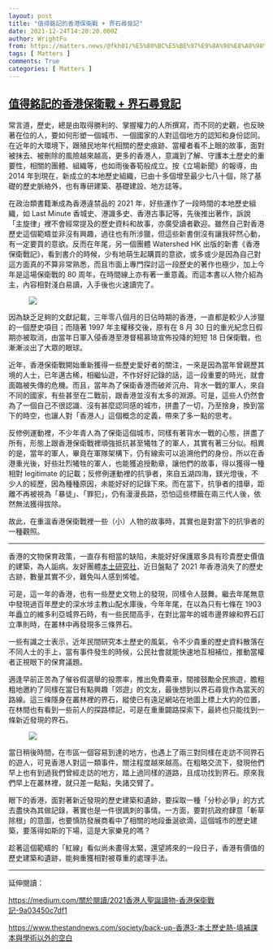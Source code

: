 ```yaml
---
layout: post
title: "值得銘記的香港保衛戰 + 界石尋覓記"
date: 2021-12-24T14:20:20.000Z
author: WrightFu
from: https://matters.news/@fkh01/%E5%80%BC%E5%BE%97%E9%8A%98%E8%A8%98%E7%9A%84%E9%A6%99%E6%B8%AF%E4%BF%9D%E8%A1%9B%E6%88%B0-%E7%95%8C%E7%9F%B3%E5%B0%8B%E8%A6%93%E8%A8%98-bafyreihgjx4nlheacfa25r6tbnbwhmmq2iuee7wlzdcpydcuhvtmnsqcei
tags: [ Matters ]
comments: True
categories: [ Matters ]
---
```

<!--1640355620000-->
[值得銘記的香港保衛戰 + 界石尋覓記](https://matters.news/@fkh01/%E5%80%BC%E5%BE%97%E9%8A%98%E8%A8%98%E7%9A%84%E9%A6%99%E6%B8%AF%E4%BF%9D%E8%A1%9B%E6%88%B0-%E7%95%8C%E7%9F%B3%E5%B0%8B%E8%A6%93%E8%A8%98-bafyreihgjx4nlheacfa25r6tbnbwhmmq2iuee7wlzdcpydcuhvtmnsqcei)
------

<div>
<p>常言道，歷史，總是由取得勝利的、掌握權力的人所撰寫，而不同的史觀，也反映著在位的人，要如何形塑一個城市、一個國家的人對這個地方的認知和身份認同。在近年的大環境下，跟殖民地年代相關的歷史痕跡、當權者看不上眼的故事，面對被抹去、被刪除的風險越來越高，更多的香港人，意識到了解、守護本土歷史的重要性，相關的團體、組織等，也如雨後春筍般成立。按《立場新聞》的報導，由 2014 年到現在，新成立的本地歷史組織，已由十多個增至最少七八十個，除了基礎的歷史脈絡外，也有專研建築、基礎建設、地方誌等。</p><p>在政治類書籍漸成為香港違禁品的 2021 年，好些運作了一段時間的本地歷史組織，如 Last Minute 香城史、港識多史、香港古事記等，先後推出著作，訴說「主旋律」裡不會經常提及的歷史資料和故事，亦廣受讀者歡迎。雖然自己對香港歷史這個範疇並非沒有興趣，過往也有所涉獵，但這些新書倒沒有讓我砰然心動，有一定要買的意欲。反而在年尾，另一個團體 Watershed HK 出版的新書《香港保衛戰記》，看到書介的時候，少有地萌生起購買的意欲，或多或少是因為自己對這方面真的不算非常熟悉，而且市面上專門探討這一段歷史的著作也極少，加上今年是這場保衛戰的 80 周年，在時間線上亦有著一重意義。而這本書以人物介紹為主，內容相對淺白易讀，入手後也火速讀完了。</p><figure class="image"><img src="https://assets.matters.news/embed/22c28f47-adac-456c-a045-1b1a0e99b87c.jpeg" data-asset-id="22c28f47-adac-456c-a045-1b1a0e99b87c" referrerpolicy="no-referrer"><figcaption><span></span></figcaption></figure><p>因為缺乏足夠的文獻記載，三年零八個月的日佔時期的香港，一直都是較少人涉獵的一個歷史項目；而隨著 1997 年主權移交後，原有在 8 月 30 日的重光紀念日假期亦被取消，由當年日軍入侵香港至港督楊慕琦宣佈投降的短短 18 日保衛戰，也漸漸淡出了大眾的眼球。</p><p>近年，香港保衛戰開始重新獲得一些歷史愛好者的關注，一來是因為當年曾親歷其境的人士，已年邁古稀，相繼仙遊，不作好好記錄的話，這一段重要的時光，就會面臨被失傳的危機。而且，當年為了保衛香港而破斧沉舟、背水一戰的軍人，來自不同的國家，有些甚至在二戰前，跟香港並沒有太多的淵源。可是，這些人仍然會為了一個自己不很認識、沒有甚麼認同感的城市，拼盡了一切，乃至捨身，換到當下的時空，也讓人對「香港人」這個概念的定義，帶來了多一點的思考。</p><p>反修例運動裡，不少年青人為了保衛這個城市，同樣有著背水一戰的心態，拼盡了所有，形態上跟香港保衛戰裡頑強抵抗甚至犧牲了的軍人，其實有著三分似。相異的是，當年的軍人，畢竟在軍隊架構下，仍有線索可以追溯他們的身份，所以在香港重光後，好些壯烈犧牲的軍人，也能獲追授勳章，讓他們的故事，得以獲得一種相對 legitimate 的記載；反修例運動裡的抗爭者，來自五湖四海，鎂光燈後，不少人的經歷，因為種種原因，未能好好的記錄下來。而在當下，抗爭者的措舉，距離不再被視為「暴徒」、「罪犯」，仍有漫漫長路，恐怕這些標籤在兩三代人後，依然無法獲得拔除。</p><p>故此，在重溫香港保衛戰裡一些（小）人物的故事時，其實也是對當下的抗爭者的一種觀照。</p><hr><p>香港的文物保育政策，一直存有相當的缺陷，未能好好保護眾多具有珍貴歷史價值的建築，為人詬病。友好團體<a href="https://liber-research.com/%E3%80%90%E7%9B%A4%E9%BB%9E2021%E3%80%91%E4%B8%80%E5%B9%B4%E9%96%93%E3%80%80%E9%A6%99%E6%B8%AF%E6%B6%88%E5%A4%B1%E4%BA%86%E5%B9%BE%E5%A4%9A%E5%80%8B%E6%AD%B7%E5%8F%B2%E5%8F%A4%E8%B9%9F/" rel="noopener noreferrer" target="_blank">本土研究社</a>，近日盤點了 2021 年香港消失了的歷史古跡，數量其實不少，難免叫人感到悕噓。</p><p>可是，這一年的香港，也有一些歷史文物上的發現，同樣令人鼓舞。繼去年尾無意中發現過百年歷史的深水埗主教山配水庫後，今年年尾，在以為只有七條在 1903 年矗立的維多利亞城界石時，有一些民間高手，在對比當年的城市邊界線和界石訂立準則時，在叢林中再發現多三條界石。</p><p>一些有識之士表示，近年民間研究本土歷史的風氣，令不少貴重的歷史資料散落在不同人士的手上，當有事件發生的時候，公民社會就能快速地互相補位，推動當權者正視眼下的保育議題。</p><p>適逢早前正苦為了催谷假選舉的投票率，推出免費乘車，間接鼓勵全民旅遊，膽粗粗地邀約了同樣在當日有點興趣「郊遊」的文友，最後想到以界石尋覓作為當天的路線。這三條隱身在叢林裡的界石，縱使已有遠足網站在地圖上標上大約的位置，在林間也有看到一些前人的探路標記，可是在重重闢路探索下，最終也只能找到一條新近發現的界石。</p><figure class="image"><img src="https://assets.matters.news/embed/507ec3a3-fa03-44a8-9641-14ea4ffe7c51.jpeg" data-asset-id="507ec3a3-fa03-44a8-9641-14ea4ffe7c51" referrerpolicy="no-referrer"><figcaption><span></span></figcaption></figure><p>當日稍後時間，在市區一個容易到達的地方，也遇上了兩三對同樣在走訪不同界石的遊人，可見香港人對這一類事件，關注程度越來越高。在粗略交流下，發現他們早上也有到過我們曾經走訪的地方，踏上過同樣的道路，且成功找到界石。原來我們早上在叢林裡，就只差一點點，失諸交臂了。</p><p>眼下的香港，面對著新近發現的歷史建築和遺跡，要採取一種「分秒必爭」的方式去盡快為其做記錄，著實也是一件很諷刺的事情。一方面，要對抗政府肆意「斬草除根」的意圖，也要慎防發展商看中了相關的地段垂涎欲滴，這個城市的歷史建築，要落得如斯的下場，這是大家樂見的嗎？</p><p>趁著這個範疇的「紅線」看似尚未畫得太緊，還望將來的一段日子，香港有價值的歷史建築和遺跡，能夠重獲相對被尊重的處理手法。</p><hr><p>延伸閱讀：</p><p><a href="https://medium.com/%E9%97%9C%E6%96%BC%E9%96%B1%E8%AE%80/2021%E9%A6%99%E6%B8%AF%E4%BA%BA%E8%81%96%E8%AA%95%E8%AE%80%E7%89%A9-%E9%A6%99%E6%B8%AF%E4%BF%9D%E8%A1%9B%E6%88%B0%E8%A8%98-9a03450c7df1" rel="noopener noreferrer" target="_blank">https://medium.com/關於閱讀/2021香港人聖誕讀物-香港保衛戰記-9a03450c7df1</a></p><p><a href="https://www.thestandnews.com/society/back-up-%E9%A6%99%E6%B8%AF3-%E6%9C%AC%E5%9C%9F%E6%AD%B7%E5%8F%B2%E7%86%B1-%E5%A1%AB%E8%A3%9C%E8%AA%B2%E6%9C%AC%E8%88%87%E5%AD%B8%E8%A1%93%E4%BB%A5%E5%A4%96%E7%9A%84%E7%A9%BA%E7%99%BD" rel="noopener noreferrer" target="_blank">https://www.thestandnews.com/society/back-up-香港3-本土歷史熱-填補課本與學術以外的空白</a></p><p><br></p>
</div>
